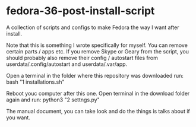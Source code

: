 # fedora-36-post-install-script
A collection of scripts and configs to make Fedora the way I want after install.

Note that this is something I wrote specifically for myself. You can remove certain parts / apps etc. If you remove Skype or Geary from the script, you should probably also remove their config / autostart files from userdata/.config/autostart and userdata/.var/app.

Open a terminal in the folder where this repository was downloaded run:
bash "1 installations.sh"

Reboot youc computer after this one. Open terminal in the download folder again and run:
python3 "2 settngs.py"

The manual document, you can take look and do the things is talks about if you want.
